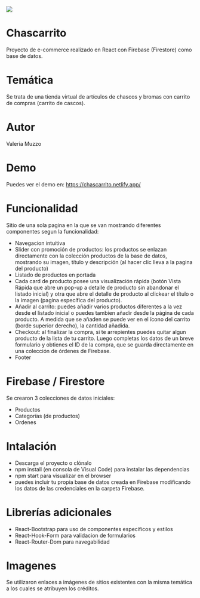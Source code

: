 <img src="http://chascarrito.com.ar/img/logo.png" />

# Chascarrito

Proyecto de e-commerce realizado en React con Firebase (Firestore) como base de datos.

# Temática

Se trata de una tienda virtual de artículos de chascos y bromas con carrito de compras (carrito de cascos).

# Autor

Valeria Muzzo

# Demo

Puedes ver el demo en: https://chascarrito.netlify.app/

# Funcionalidad

Sitio de una sola pagina en la que se van mostrando diferentes componentes segun la funcionalidad:

- Navegacion intuitiva
- Slider con promoción de productos: los productos se enlazan directamente con la colección productos de la base de datos, mostrando su imagen, título y descripción (al hacer clic lleva a la pagina del producto)
- Listado de productos en portada
- Cada card de producto posee una visualización rápida (botón Vista Rápida que abre un pop-up a detalle de producto sin abandonar el listado inicial) y otra que abre el detalle de producto al clickear el título o la imagen (pagina específica del producto).
- Añadir al carrito: puedes añadir varios productos diferentes a la vez desde el listado inicial o puedes tambien añadir desde la página de cada producto. A medida que se añaden se puede ver en el ícono del carrito (borde superior derecho), la cantidad añadida.
- Checkout: al finalizar la compra, si te arrepientes puedes quitar algun producto de la lista de tu carrito. Luego completas los datos de un breve formulario y obtienes el ID de la compra, que se guarda directamente en una colección de órdenes de Firebase.
- Footer

# Firebase / Firestore

Se crearon 3 colecciones de datos iniciales:

- Productos
- Categorías (de productos)
- Ordenes

# Intalación

- Descarga el proyecto o clónalo
- npm install (en consola de Visual Code) para instalar las dependencias
- npm start para visualizar en el browser
- puedes incluir tu propia base de datos creada en Firebase modificando los datos de las credenciales en la carpeta Firebase.

# Librerías adicionales

- React-Bootstrap para uso de componentes específicos y estilos
- React-Hook-Form para validacion de formularios
- React-Router-Dom para navegabilidad

# Imagenes

Se utilizaron enlaces a imágenes de sitios existentes con la misma temática a los cuales se atribuyen los créditos.
